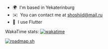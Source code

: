 * 🌍  I'm based in Yekaterinburg
* ✉️  You can contact me at [shoshiid@mail.ru](mailto:shoshiid@mail.ru)
* 🧠  I use Flutter

WakaTime stats:
[![wakatime](https://wakatime.com/badge/user/de42c4ca-baa8-4bf0-91d6-4d294ba81f99.svg)](https://wakatime.com/@de42c4ca-baa8-4bf0-91d6-4d294ba81f99)

<a href="https://roadmap.sh"><img src="https://roadmap.sh/card/tall/66503711d6b907c7f79118e3?variant=dark" alt="roadmap.sh"/></a>
